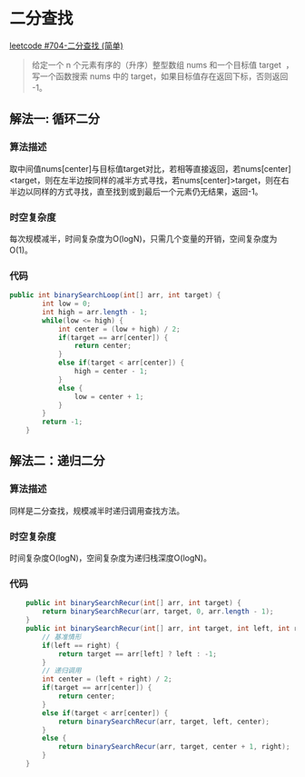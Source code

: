 # 二分查找

[leetcode #704-二分查找 (简单)](https://leetcode-cn.com/problems/binary-search/)

> 给定一个 n 个元素有序的（升序）整型数组 nums 和一个目标值 target  ，写一个函数搜索 nums 中的 target，如果目标值存在返回下标，否则返回 -1。

## 解法一: 循环二分

### 算法描述

取中间值nums[center]与目标值target对比，若相等直接返回，若nums[center]<target，则在左半边按同样的减半方式寻找，若nums[center]>target，则在右半边以同样的方式寻找，直至找到或到最后一个元素仍无结果，返回-1。

### 时空复杂度

每次规模减半，时间复杂度为O(logN)，只需几个变量的开销，空间复杂度为O(1)。

### 代码

```java
public int binarySearchLoop(int[] arr, int target) {
        int low = 0;
        int high = arr.length - 1;
        while(low <= high) {
            int center = (low + high) / 2;
            if(target == arr[center]) {
                return center;
            }
            else if(target < arr[center]) {
                high = center - 1;
            }
            else {
                low = center + 1;
            }
        }
        return -1;
    }
```
## 解法二：递归二分

### 算法描述

同样是二分查找，规模减半时递归调用查找方法。

### 时空复杂度

时间复杂度O(logN)，空间复杂度为递归栈深度O(logN)。

### 代码

```java
    public int binarySearchRecur(int[] arr, int target) {
        return binarySearchRecur(arr, target, 0, arr.length - 1);
    }
    public int binarySearchRecur(int[] arr, int target, int left, int right) {
        // 基准情形
        if(left == right) {
            return target == arr[left] ? left : -1;
        }
        // 递归调用
        int center = (left + right) / 2;
        if(target == arr[center]) {
            return center;
        }
        else if(target < arr[center]) {
            return binarySearchRecur(arr, target, left, center);
        }
        else {
            return binarySearchRecur(arr, target, center + 1, right);
        }
    }
```